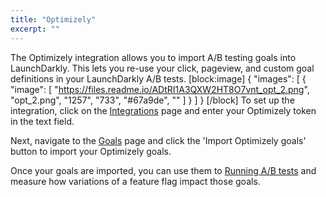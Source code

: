 ```yaml
---
title: "Optimizely"
excerpt: ""
---
```

The Optimizely integration allows you to import A/B testing goals into LaunchDarkly. This lets you re-use your click, pageview, and custom goal definitions in your LaunchDarkly A/B tests.
[block:image]
{
  "images": [
    {
      "image": [
        "https://files.readme.io/ADtRI1A3QXW2HT8O7vnt_opt_2.png",
        "opt_2.png",
        "1257",
        "733",
        "#67a9de",
        ""
      ]
    }
  ]
}
[/block]
To set up the integration, click on the [Integrations](https://app.launchdarkly.com/integrations) page and enter your Optimizely token in the text field. 

Next, navigate to the [Goals](https://app.launchdarkly.com/goals) page and click the 'Import Optimizely goals' button to import your Optimizely goals.

Once your goals are imported, you can use them to [Running A/B tests](doc:running-ab-tests) and measure how variations of a feature flag impact those goals.